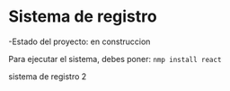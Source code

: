 <h1>Sistema de registro</h1>

-Estado del proyecto: en construccion

Para ejecutar el sistema, debes poner:
````nmp install react````

sistema de registro 2
